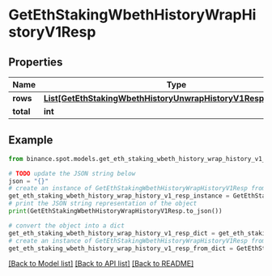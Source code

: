# GetEthStakingWbethHistoryWrapHistoryV1Resp


## Properties

Name | Type | Description | Notes
------------ | ------------- | ------------- | -------------
**rows** | [**List[GetEthStakingWbethHistoryUnwrapHistoryV1RespRowsInner]**](GetEthStakingWbethHistoryUnwrapHistoryV1RespRowsInner.md) |  | [optional] 
**total** | **int** |  | [optional] 

## Example

```python
from binance.spot.models.get_eth_staking_wbeth_history_wrap_history_v1_resp import GetEthStakingWbethHistoryWrapHistoryV1Resp

# TODO update the JSON string below
json = "{}"
# create an instance of GetEthStakingWbethHistoryWrapHistoryV1Resp from a JSON string
get_eth_staking_wbeth_history_wrap_history_v1_resp_instance = GetEthStakingWbethHistoryWrapHistoryV1Resp.from_json(json)
# print the JSON string representation of the object
print(GetEthStakingWbethHistoryWrapHistoryV1Resp.to_json())

# convert the object into a dict
get_eth_staking_wbeth_history_wrap_history_v1_resp_dict = get_eth_staking_wbeth_history_wrap_history_v1_resp_instance.to_dict()
# create an instance of GetEthStakingWbethHistoryWrapHistoryV1Resp from a dict
get_eth_staking_wbeth_history_wrap_history_v1_resp_from_dict = GetEthStakingWbethHistoryWrapHistoryV1Resp.from_dict(get_eth_staking_wbeth_history_wrap_history_v1_resp_dict)
```
[[Back to Model list]](../README.md#documentation-for-models) [[Back to API list]](../README.md#documentation-for-api-endpoints) [[Back to README]](../README.md)



